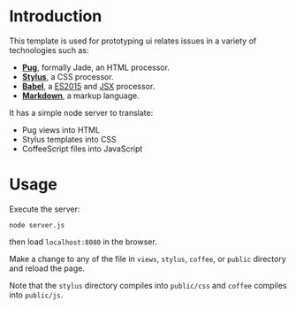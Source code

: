 # Introduction

This template is used for prototyping ui relates issues in a variety of technologies such as:

* [**Pug**](https://pugjs.org), formally Jade, an HTML processor.
* [**Stylus**](http://stylus-lang.com), a CSS processor.
* [**Babel**](https://babeljs.io/), a [ES2015](https://babeljs.io/learn-es2015/) and [JSX](https://facebook.github.io/react/docs/introducing-jsx.html) processor.
* [**Markdown**](https://daringfireball.net/projects/markdown/syntax), a markup language.

It has a simple node server to translate:
* Pug views into HTML
* Stylus templates into CSS
* CoffeeScript files into JavaScript

# Usage

Execute the server:

```
node server.js
```
then load `localhost:8080` in the browser.

Make a change to any of the file in `views`,  `stylus`, `coffee`, or `public` directory and reload the page.

Note that the `stylus` directory compiles into `public/css` and `coffee` compiles into `public/js`.

